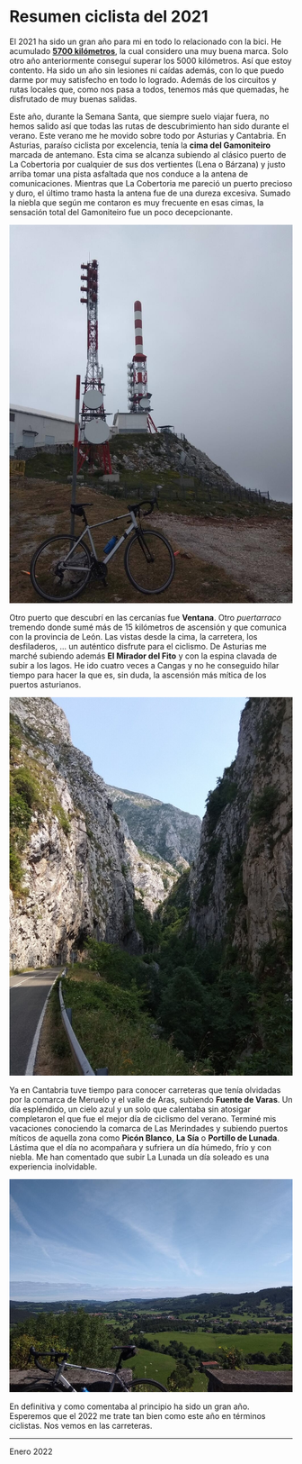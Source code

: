 
# Resumen ciclista del 2021

El 2021 ha sido un gran año para mi en todo lo relacionado con la bici. He
acumulado <u>**5700 kilómetros**</u>, la cual considero una muy buena
marca. Solo otro año anteriormente conseguí superar los 5000 kilómetros. Así que
estoy contento. Ha sido un año sin lesiones ni caídas además, con lo que puedo
darme por muy satisfecho en todo lo logrado. Además de los circuitos y rutas
locales que, como nos pasa a todos, tenemos más que quemadas, he disfrutado de
muy buenas salidas.

Este año, durante la Semana Santa, que siempre suelo viajar fuera, no hemos
salido así que todas las rutas de descubrimiento han sido durante el
verano. Este verano me he movido sobre todo por Asturias y Cantabria. En
Asturias, paraíso ciclista por excelencia, tenía la **cima del Gamoniteiro**
marcada de antemano. Esta cima se alcanza subiendo al clásico puerto de La
Cobertoria por cualquier de sus dos vertientes (Lena o Bárzana) y justo arriba
tomar una pista asfaltada que nos conduce a la antena de
comunicaciones. Mientras que La Cobertoria me pareció  un puerto precioso y
duro, el último tramo hasta la antena fue de una dureza excesiva. Sumado la
niebla que según me contaron es muy frecuente en esas cimas, la sensación total
del Gamoniteiro fue un poco decepcionante. 

![](../img/gamoniteiro.jpg)

Otro puerto que descubrí en las cercanías fue **Ventana**. Otro *puertarraco*
tremendo donde sumé más de 15 kilómetros de ascensión y que comunica con la
provincia de León. Las vistas desde la cima, la carretera, los desfiladeros,
... un auténtico disfrute para el ciclismo. De Asturias me marché subiendo
además **El Mirador del Fito** y con la espina clavada de subir a los lagos. He
ido cuatro veces a Cangas y no he conseguido hilar tiempo para hacer la que es,
sin duda, la ascensión más mítica de los puertos asturianos.

![](../img/puerto-ventana.jpg)


Ya en Cantabria tuve tiempo para conocer carreteras que tenía olvidadas por la
comarca de Meruelo y el valle de Aras, subiendo **Fuente de Varas**. Un día
espléndido, un cielo azul y un solo que calentaba sin atosigar completaron el
que fue el mejor día de ciclismo del verano. Terminé mis vacaciones conociendo
la comarca de Las Merindades y subiendo puertos míticos de aquella zona como
**Picón Blanco**, **La Sía** o **Portillo de Lunada**. Lástima que el día no
acompañara y sufriera un día húmedo, frío y con niebla. Me han comentado que
subir La Lunada un día soleado es una experiencia inolvidable.

![](../img/comarca-beranga.jpg)

En definitiva y como comentaba al principio ha sido un gran año. Esperemos que
el 2022 me trate tan bien como este año en términos ciclistas. Nos vemos en las
carreteras.

---

Enero 2022
